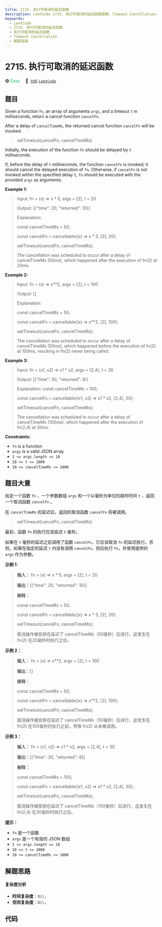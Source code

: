 ```yaml
---
title: 2715. 执行可取消的延迟函数
description: LeetCode 2715. 执行可取消的延迟函数题解，Timeout Cancellation，包含解题思路、复杂度分析以及完整的 JavaScript 代码实现。
keywords:
  - LeetCode
  - 2715. 执行可取消的延迟函数
  - 执行可取消的延迟函数
  - Timeout Cancellation
  - 解题思路
---
```


# 2715. 执行可取消的延迟函数

🟢 <font color=#15bd66>Easy</font>&emsp; 🔗&ensp;[`力扣`](https://leetcode.cn/problems/timeout-cancellation) [`LeetCode`](https://leetcode.com/problems/timeout-cancellation)

## 题目

Given a function `fn`, an array of arguments `args`, and a timeout `t` in
milliseconds, return a cancel function `cancelFn`.

After a delay of `cancelTimeMs`, the returned cancel function `cancelFn` will
be invoked.

> 
> 
> 
> 
> 
> setTimeout(cancelFn, cancelTimeMs)
> 
> 

Initially, the execution of the function `fn` should be delayed by `t`
milliseconds.

If, before the delay of `t` milliseconds, the function `cancelFn` is invoked,
it should cancel the delayed execution of `fn`. Otherwise, if `cancelFn` is
not invoked within the specified delay `t`, `fn` should be executed with the
provided `args` as arguments.



**Example 1:**

> Input: fn = (x) => x * 5, args = [2], t = 20
> 
> Output: [{"time": 20, "returned": 10}]
> 
> Explanation: 
> 
> const cancelTimeMs = 50;
> 
> const cancelFn = cancellable((x) => x * 5, [2], 20);
> 
> setTimeout(cancelFn, cancelTimeMs);
> 
> 
> 
> The cancellation was scheduled to occur after a delay of cancelTimeMs (50ms), which happened after the execution of fn(2) at 20ms.

**Example 2:**

> Input: fn = (x) => x**2, args = [2], t = 100
> 
> Output: []
> 
> Explanation: 
> 
> const cancelTimeMs = 50;
> 
> const cancelFn = cancellable((x) => x**2, [2], 100);
> 
> setTimeout(cancelFn, cancelTimeMs);
> 
> 
> 
> The cancellation was scheduled to occur after a delay of cancelTimeMs (50ms), which happened before the execution of fn(2) at 100ms, resulting in fn(2) never being called.

**Example 3:**

> Input: fn = (x1, x2) => x1 * x2, args = [2,4], t = 30
> 
> Output: [{"time": 30, "returned": 8}]
> 
> Explanation: const cancelTimeMs = 100;
> 
> const cancelFn = cancellable((x1, x2) => x1 * x2, [2,4], 30);
> 
> setTimeout(cancelFn, cancelTimeMs);
> 
> 
> 
> The cancellation was scheduled to occur after a delay of cancelTimeMs (100ms), which happened after the execution of fn(2,4) at 30ms.

**Constraints:**

  * `fn` is a function
  * `args` is a valid JSON array
  * `1 <= args.length <= 10`
  * `20 <= t <= 1000`
  * `10 <= cancelTimeMs <= 1000`


## 题目大意

给定一个函数 `fn` ，一个参数数组 `args` 和一个以毫秒为单位的超时时间 `t` ，返回一个取消函数 `cancelFn` 。

在 `cancelTimeMs` 的延迟后，返回的取消函数 `cancelFn` 将被调用。

> 
> 
> 
> 
> 
> setTimeout(cancelFn, cancelTimeMs)
> 
> 

最初，函数 `fn` 的执行应该延迟 `t` 毫秒。

如果在 `t` 毫秒的延迟之前调用了函数 `cancelFn`，它应该取消 `fn` 的延迟执行。否则，如果在指定的延迟 `t` 内没有调用
`cancelFn`，则应执行 `fn`，并使用提供的 `args` 作为参数。



**示例 1:**

> 
> 
> 
> 
> 
> **输入：** fn = (x) => x * 5, args = [2], t = 20
> 
> **输出：**[{"time": 20, "returned": 10}]
> 
> **解释：**
> 
> const cancelTimeMs = 50;
> 
> const cancelFn = cancellable((x) => x * 5, [2], 20);
> 
> setTimeout(cancelFn, cancelTimeMs);
> 
> 
> 
> 取消操作被安排在延迟了 cancelTimeMs（50毫秒）后进行，这发生在 fn(2) 在20毫秒时执行之后。

**示例 2：**

> 
> 
> 
> 
> 
> **输入：** fn = (x) => x**2, args = [2], t = 100
> 
> **输出：**[]
> 
> **解释：**
> 
> const cancelTimeMs = 50;
> 
> const cancelFn = cancellable((x) => x**2, [2], 100);
> 
> setTimeout(cancelFn, cancelTimeMs);
> 
> 
> 
> 取消操作被安排在延迟了 cancelTimeMs（50毫秒）后进行，这发生在 fn(2) 在100毫秒时执行之前，导致 fn(2) 从未被调用。
> 
> 

**示例 3：**

> 
> 
> 
> 
> 
> **输入：** fn = (x1, x2) => x1 * x2, args = [2,4], t = 30
> 
> **输出：**[{"time": 30, "returned": 8}]
> 
> **解释：**
> 
> const cancelTimeMs = 100;
> 
> const cancelFn = cancellable((x1, x2) => x1 * x2, [2,4], 30);
> 
> setTimeout(cancelFn, cancelTimeMs);
> 
> 
> 
> 取消操作被安排在延迟了 cancelTimeMs（100毫秒）后进行，这发生在 fn(2,4) 在30毫秒时执行之后。
> 
> 



**提示：**

  * `fn` 是一个函数
  * `args` 是一个有效的 JSON 数组
  * `1 <= args.length <= 10`
  * `20 <= t <= 1000`
  * `10 <= cancelTimeMs <= 1000`


## 解题思路

#### 复杂度分析

- **时间复杂度**：`O()`，
- **空间复杂度**：`O()`，

## 代码

```javascript

```